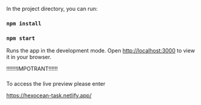 In the project directory, you can run:

### `npm install`

### `npm start`

Runs the app in the development mode.
Open [http://localhost:3000](http://localhost:3000) to view it in your browser.

!!!!!!!IMPOTRANT!!!!!!

###

To access the live preview please enter

https://hexocean-task.netlify.app/

###
